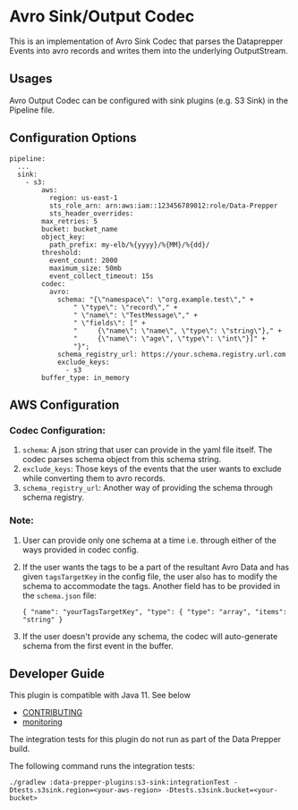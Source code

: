 # Avro Sink/Output Codec

This is an implementation of Avro Sink Codec that parses the Dataprepper Events into avro records and writes them into the underlying OutputStream.

## Usages

Avro Output Codec can be configured with sink plugins (e.g. S3 Sink) in the Pipeline file. 

## Configuration Options

```
pipeline:
  ...
  sink:
    - s3:
        aws:
          region: us-east-1
          sts_role_arn: arn:aws:iam::123456789012:role/Data-Prepper
          sts_header_overrides:
        max_retries: 5
        bucket: bucket_name
        object_key:
          path_prefix: my-elb/%{yyyy}/%{MM}/%{dd}/
        threshold:
          event_count: 2000
          maximum_size: 50mb
          event_collect_timeout: 15s
        codec:
          avro:
            schema: "{\"namespace\": \"org.example.test\"," +
                " \"type\": \"record\"," +
                " \"name\": \"TestMessage\"," +
                " \"fields\": [" +
                "     {\"name\": \"name\", \"type\": \"string\"}," +
                "     {\"name\": \"age\", \"type\": \"int\"}]" +
                "}";
            schema_registry_url: https://your.schema.registry.url.com
            exclude_keys:
              - s3
        buffer_type: in_memory
```

## AWS Configuration

### Codec Configuration:

1) `schema`: A json string that user can provide in the yaml file itself. The codec parses schema object from this schema string. 
2) `exclude_keys`: Those keys of the events that the user wants to exclude while converting them to avro records.
3) `schema_registry_url`: Another way of providing the schema through schema registry.

### Note:

1) User can provide only one schema at a time i.e. through either of the ways provided in codec config.
2) If the user wants the tags to be a part of the resultant Avro Data and has given `tagsTargetKey` in the config file, the user also has to modify the schema to accommodate the tags. Another field has to be provided in the `schema.json` file:

    `{
   "name": "yourTagsTargetKey",
   "type": { "type": "array",
   "items": "string"
   }`
3) If the user doesn't provide any schema, the codec will auto-generate schema from the first event in the buffer.

## Developer Guide

This plugin is compatible with Java 11. See below

- [CONTRIBUTING](https://github.com/opensearch-project/data-prepper/blob/main/CONTRIBUTING.md)
- [monitoring](https://github.com/opensearch-project/data-prepper/blob/main/docs/monitoring.md)

The integration tests for this plugin do not run as part of the Data Prepper build.

The following command runs the integration tests:

```
./gradlew :data-prepper-plugins:s3-sink:integrationTest -Dtests.s3sink.region=<your-aws-region> -Dtests.s3sink.bucket=<your-bucket>
```
